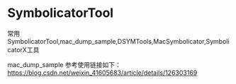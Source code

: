 # SymbolicatorTool
常用SymbolicatorTool,mac_dump_sample,DSYMTools,MacSymbolicator,SymbolicatorX工具

mac_dump_sample 参考使用链接如下：
https://blog.csdn.net/weixin_41605683/article/details/126303169
